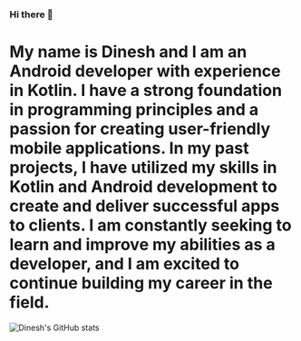 ### Hi there 👋
# My name is Dinesh and I am an Android developer with experience in Kotlin. I have a strong foundation in programming principles and a passion for creating user-friendly mobile applications. In my past projects, I have utilized my skills in Kotlin and Android development to create and deliver successful apps to clients. I am constantly seeking to learn and improve my abilities as a developer, and I am excited to continue building my career in the field.

![Dinesh's GitHub stats](https://github-readme-stats.vercel.app/api?username=idineshgovind)
